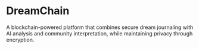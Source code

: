 # DreamChain
 A blockchain-powered platform that combines secure dream journaling with AI analysis and community interpretation, while maintaining privacy through encryption.
